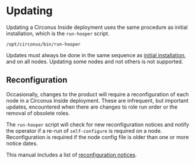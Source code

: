 # Updating

Updating a Circonus Inside deployment uses the same procedure as initial
installation, which is the `run-hooper` script.
```
/opt/circonus/bin/run-hooper
```

Updates must always be done in the same sequence as [initial
installation](/InstallGeneral.md#InstallationSequence), and on all nodes.
Updating some nodes and not others is not supported.

## Reconfiguration

Occasionally, changes to the product will require a reconfiguration of each
node in a Circonus Inside deployment. These are infrequent, but important
updates, encountered when there are changes to role run order or the removal of
obsolete roles.

The `run-hooper` script will check for new reconfiguration notices and notify
the operator if a re-run of `self-configure` is required on a node.
Reconfiguration is required if the node config file is older than one or more
notice dates.

This manual includes a list of [reconfiguration notices](/ReconfigNotices.md).
